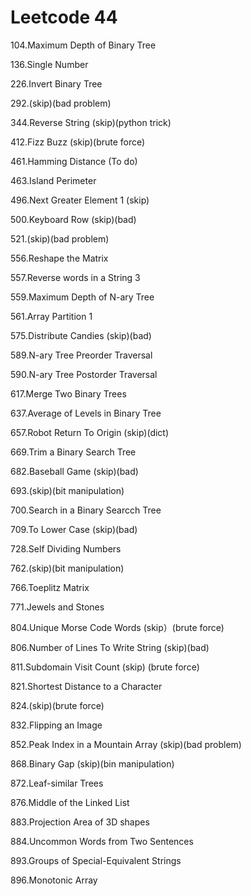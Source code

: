 # Leetcode 44

104.Maximum Depth of Binary Tree

136.Single Number

226.Invert Binary Tree

292.(skip)(bad problem)

344.Reverse String (skip)(python trick)

412.Fizz Buzz (skip)(brute force)

461.Hamming Distance (To do)

463.Island Perimeter

496.Next Greater Element 1 (skip)

500.Keyboard Row (skip)(bad)

521.(skip)(bad problem)

556.Reshape the Matrix

557.Reverse words in a String 3

559.Maximum Depth of N-ary Tree

561.Array Partition 1

575.Distribute Candies (skip)(bad)

589.N-ary Tree Preorder Traversal

590.N-ary Tree Postorder Traversal

617.Merge Two Binary Trees

637.Average of Levels in Binary Tree

657.Robot Return To Origin (skip)(dict)

669.Trim a Binary Search Tree

682.Baseball Game (skip)(bad)

693.(skip)(bit manipulation)

700.Search in a Binary Searcch Tree

709.To Lower Case (skip)(bad)

728.Self Dividing Numbers

762.(skip)(bit manipulation)

766.Toeplitz Matrix

771.Jewels and Stones

804.Unique Morse Code Words (skip）(brute force)

806.Number of Lines To Write String (skip)(bad)

811.Subdomain Visit Count (skip) (brute force)

821.Shortest Distance to a Character

824.(skip)(brute force)

832.Flipping an Image

852.Peak Index in a Mountain Array (skip)(bad problem)

868.Binary Gap (skip)(bin manipulation)

872.Leaf-similar Trees

876.Middle of the Linked List

883.Projection Area of 3D shapes

884.Uncommon Words from Two Sentences

893.Groups of Special-Equivalent Strings

896.Monotonic Array